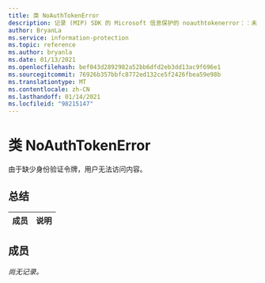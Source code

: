 ```yaml
---
title: 类 NoAuthTokenError
description: 记录 (MIP) SDK 的 Microsoft 信息保护的 noauthtokenerror：：未定义的类。
author: BryanLa
ms.service: information-protection
ms.topic: reference
ms.author: bryanla
ms.date: 01/13/2021
ms.openlocfilehash: bef043d2892982a52bb6dfd2eb3dd13ac9f696e1
ms.sourcegitcommit: 76926b357bbfc8772ed132ce5f2426fbea59e98b
ms.translationtype: MT
ms.contentlocale: zh-CN
ms.lasthandoff: 01/14/2021
ms.locfileid: "98215147"
---
```

# <a name="class-noauthtokenerror"></a>类 NoAuthTokenError 
由于缺少身份验证令牌，用户无法访问内容。
  
## <a name="summary"></a>总结
 成员                        | 说明                                
--------------------------------|---------------------------------------------
  
## <a name="members"></a>成员
_尚无记录。_
